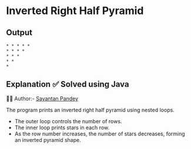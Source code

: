 # Inverted Right Half Pyramid

## Output
```
* * * * *  
* * * *   
* * *    
* *     
* 
```



## Explanation ✅ Solved using Java 
👨‍💻 Author:- [Sayantan Pandey](https://github.com/sayantan-pandey)

The program prints an inverted right half pyramid using nested loops.  
- The outer loop controls the number of rows.  
- The inner loop prints stars in each row.  
- As the row number increases, the number of stars decreases, forming an inverted pyramid shape.




